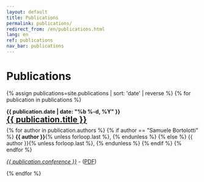```yaml
---
layout: default
title: Publications
permalink: publications/
redirect_from: /en/publications.html
lang: en
ref: publications
nav_bar: publications
---
```

# Publications

{% assign publications=site.publications | sort: 'date' | reverse %}
{% for publication in publications %}
<div class="post">
  <span style="font-weight: bold">{{ publication.date | date: "%b %-d, %Y" }}</span>
  <h2 style="margin:0px">
    <a class="post-link" href="{{ publication.url | prepend: site.baseurl }}">{{ publication.title }}</a>
  </h2>
  <p style="margin: 0.5em 0em;">
  {% for author in publication.authors %}
  {% if author == "Samuele Bortolotti" %}
    <b>{{ author }}</b>{% unless forloop.last %}, {% endunless %}
  {% else %}
    {{ author }}{% unless forloop.last %}, {% endunless %}
  {% endif %}
  {% endfor %}
  </p>
  <p><a href="{{ publication.conference_url }}"><em>{{ publication.conference }}</em></a> - (<a href="{{ publication.paper }}">PDF</a>)</p>
</div>
{% endfor %}